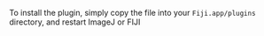 To install the plugin, simply copy the file into your `Fiji.app/plugins` directory, and restart ImageJ or FIJI
